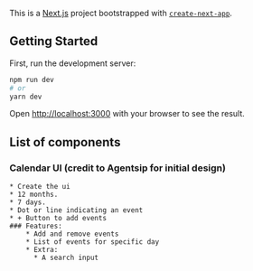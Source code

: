 This is a [Next.js](https://nextjs.org/) project bootstrapped with [`create-next-app`](https://github.com/vercel/next.js/tree/canary/packages/create-next-app).

## Getting Started

First, run the development server:

```bash
npm run dev
# or
yarn dev
```

Open [http://localhost:3000](http://localhost:3000) with your browser to see the result.

## List of components

### Calendar UI (credit to Agentsip for initial design)

    * Create the ui
    * 12 months.
    * 7 days.
    * Dot or line indicating an event
    * + Button to add events
    ### Features:
        * Add and remove events
        * List of events for specific day
        * Extra:
          * A search input
